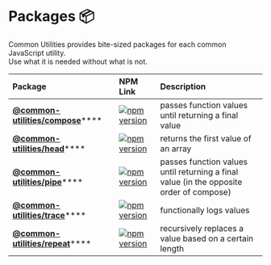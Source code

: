 # Packages 📦

Common Utilities provides bite-sized packages for each common JavaScript utility.   
Use what it is needed without what is not.

| Package | NPM Link | Description |
| :--- | :--- | :--- |
| [**@common-utilities/compose**](https://github.com/yowainwright/common-utilities/blob/master/packages/compose)\*\*\*\* | [![npm version](https://camo.githubusercontent.com/1ed535ffe63517f039bb4a9d748804a62e95be144004da8e5257871588abb31a/68747470733a2f2f62616467652e667572792e696f2f6a732f253430636f6d6d6f6e2d7574696c6974696573253246636f6d706f73652e737667)](https://badge.fury.io/js/%40common-utilities%2Fcompose) | passes function values until returning a final value |
| [**@common-utilities/head**](https://github.com/yowainwright/common-utilities/blob/master/packages/head)\*\*\*\* | [![npm version](https://camo.githubusercontent.com/cbda9b793cc68e38e838d07c98860e276aa4604bffe4563f64e187f43c6c39f7/68747470733a2f2f62616467652e667572792e696f2f6a732f253430636f6d6d6f6e2d7574696c6974696573253246686561642e737667)](https://badge.fury.io/js/%40common-utilities%2Fhead) | returns the first value of an array |
| [**@common-utilities/pipe**](https://github.com/yowainwright/common-utilities/blob/master/packages/pipe)\*\*\*\* | [![npm version](https://camo.githubusercontent.com/05cd3627ca0e7a4aae3977f755cbc5c907bc75a69e08d9396e9a987e57625065/68747470733a2f2f62616467652e667572792e696f2f6a732f253430636f6d6d6f6e2d7574696c6974696573253246706970652e737667)](https://badge.fury.io/js/%40common-utilities%2Fpipe) | passes function values until returning a final value  \(in the opposite order of compose\) |
| [**@common-utilities/trace**](https://github.com/yowainwright/common-utilities/blob/master/packages/trace)\*\*\*\* | [![npm version](https://camo.githubusercontent.com/76d6f0d9dcf0ef9cab8d149f661a87fc73c83eb11a0f70096cb557e2892c8b87/68747470733a2f2f62616467652e667572792e696f2f6a732f253430636f6d6d6f6e2d7574696c697469657325324674726163652e737667)](https://badge.fury.io/js/%40common-utilities%2Ftrace) | functionally logs values |
| [**@common-utilities/repeat**](https://github.com/yowainwright/common-utilities/blob/master/packages/repeat)\*\*\*\* | [![npm version](https://camo.githubusercontent.com/21cd018cd3484b76cd8de20075127aa80c0a9b33b92db8eef1de013c1e162670/68747470733a2f2f62616467652e667572792e696f2f6a732f253430636f6d6d6f6e2d7574696c69746965732532467265706561742e737667)](https://badge.fury.io/js/%40common-utilities%2Frepeat) | recursively replaces a value based on a certain length |



